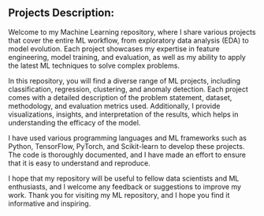 ## Projects Description: 
Welcome to my Machine Learning repository, where I share various projects that cover the entire ML workflow, from exploratory data analysis (EDA) to model evolution. Each project showcases my expertise in feature engineering, model training, and evaluation, as well as my ability to apply the latest ML techniques to solve complex problems.

In this repository, you will find a diverse range of ML projects, including classification, regression, clustering, and anomaly detection. Each project comes with a detailed description of the problem statement, dataset, methodology, and evaluation metrics used. Additionally, I provide visualizations, insights, and interpretation of the results, which helps in understanding the efficacy of the model.

I have used various programming languages and ML frameworks such as Python,  TensorFlow, PyTorch, and Scikit-learn to develop these projects. The code is thoroughly documented, and I have made an effort to ensure that it is easy to understand and reproduce.

I hope that my repository will be useful to fellow data scientists and ML enthusiasts, and I welcome any feedback or suggestions to improve my work. Thank you for visiting my ML repository, and I hope you find it informative and inspiring. 
